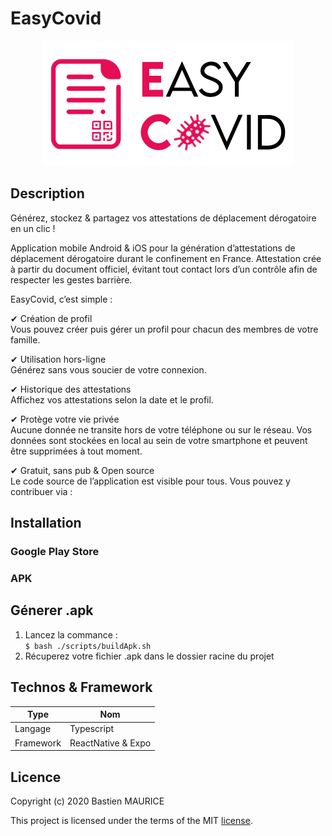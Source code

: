 # EasyCovid
<div style="text-align:center">
    <img src="./hs/icon_template.png" width="400"/>
</div>

## Description  
  
Générez, stockez & partagez vos attestations de déplacement dérogatoire en un clic !  
  
Application mobile Android & iOS pour la génération d’attestations de déplacement dérogatoire durant le confinement en France. Attestation crée à partir du document officiel, évitant tout contact lors d’un contrôle afin de respecter les gestes barrière.   
  
EasyCovid, c’est simple :  

✔ Création de profil  
Vous pouvez créer puis gérer un profil pour chacun des membres de votre famille.

✔ Utilisation hors-ligne  
Générez sans vous soucier de votre connexion.

✔ Historique des attestations  
Affichez vos attestations selon la date et le profil.

✔ Protège votre vie privée  
Aucune donnée ne transite hors de votre téléphone ou sur le réseau. Vos données sont stockées en local au sein de votre smartphone et peuvent être supprimées à tout moment.

✔ Gratuit, sans pub & Open source  
Le code source de l’application est visible pour tous. Vous pouvez y contribuer via : 

## Installation  

### Google Play Store  

### APK   
  
## Génerer .apk
1. Lancez la commance :  
`$ bash ./scripts/buildApk.sh`
2. Récuperez votre fichier .apk dans le dossier racine du projet  

## Technos & Framework  
| Type  | Nom |
| ------------- | ------------- |
| Langage  | Typescript |
| Framework  | ReactNative & Expo  |
## Licence
Copyright (c) 2020 Bastien MAURICE

This project is licensed under the terms of the MIT [license](LICENSE).

